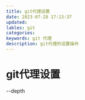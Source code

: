 ```yaml
---
title: git代理设置
date: 2023-07-28 17:13:37
updated:
lables: git
categories:
keywords: git 代理
description: git代理的设置操作
---
```


# git代理设置

--depth

